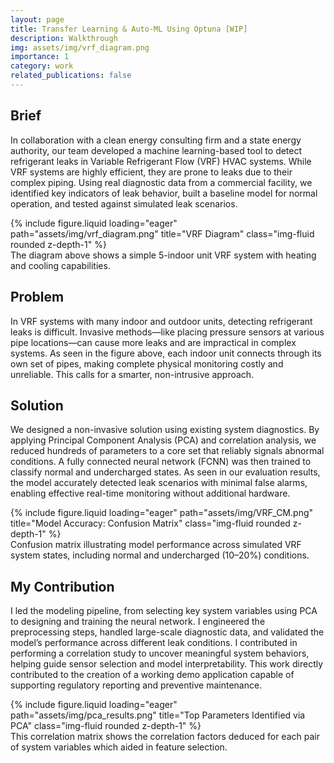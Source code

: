 ```yaml
---
layout: page
title: Transfer Learning & Auto-ML Using Optuna [WIP]
description: Walkthrough
img: assets/img/vrf_diagram.png
importance: 1
category: work
related_publications: false
---
```


## Brief  
In collaboration with a clean energy consulting firm and a state energy authority, our team developed a machine learning-based tool to detect refrigerant leaks in Variable Refrigerant Flow (VRF) HVAC systems. While VRF systems are highly efficient, they are prone to leaks due to their complex piping. Using real diagnostic data from a commercial facility, we identified key indicators of leak behavior, built a baseline model for normal operation, and tested against simulated leak scenarios.

<div class="row">
    <div class="col-sm mt-3 mt-md-0">
        {% include figure.liquid loading="eager" path="assets/img/vrf_diagram.png" title="VRF Diagram" class="img-fluid rounded z-depth-1" %}
    </div>
</div>
<div class="caption">
    The diagram above shows a simple 5-indoor unit VRF system with heating and cooling capabilities.
</div>

## Problem  
In VRF systems with many indoor and outdoor units, detecting refrigerant leaks is difficult. Invasive methods—like placing pressure sensors at various pipe locations—can cause more leaks and are impractical in complex systems. As seen in the figure above, each indoor unit connects through its own set of pipes, making complete physical monitoring costly and unreliable. This calls for a smarter, non-intrusive approach.

## Solution  
We designed a non-invasive solution using existing system diagnostics. By applying Principal Component Analysis (PCA) and correlation analysis, we reduced hundreds of parameters to a core set that reliably signals abnormal conditions. A fully connected neural network (FCNN) was then trained to classify normal and undercharged states. As seen in our evaluation results, the model accurately detected leak scenarios with minimal false alarms, enabling effective real-time monitoring without additional hardware.

<div class="row">
    <div class="col-sm mt-3 mt-md-0">
        {% include figure.liquid loading="eager" path="assets/img/VRF_CM.png" title="Model Accuracy: Confusion Matrix" class="img-fluid rounded z-depth-1" %}
    </div>
</div>
<div class="caption">
    Confusion matrix illustrating model performance across simulated VRF system states, including normal and undercharged (10–20%) conditions.
</div>

## My Contribution  
I led the modeling pipeline, from selecting key system variables using PCA to designing and training the neural network. I engineered the preprocessing steps, handled large-scale diagnostic data, and validated the model’s performance across different leak conditions. I contributed in performing a correlation study to uncover meaningful system behaviors, helping guide sensor selection and model interpretability. This work directly contributed to the creation of a working demo application capable of supporting regulatory reporting and preventive maintenance.

<div class="row">
    <div class="col-sm mt-3 mt-md-0">
        {% include figure.liquid loading="eager" path="assets/img/pca_results.png" title="Top Parameters Identified via PCA" class="img-fluid rounded z-depth-1" %}
    </div>
</div>

<div class="caption">
    This correlation matrix shows the correlation factors deduced for each pair of system variables which aided in feature selection.
</div>
